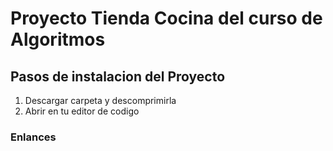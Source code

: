 # Proyecto Tienda Cocina del curso de Algoritmos
## Pasos de instalacion del Proyecto
1. Descargar carpeta y descomprimirla
2. Abrir en tu editor de codigo 


### Enlances

